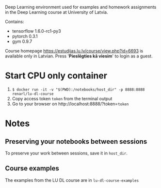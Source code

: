 Deep Learning environment used for examples and homework assignments in the Deep Learning course at University of Latvia.

Contains:  
   - tensorflow 1.6.0-rc1-py3
   - pytorch 0.3.1
   - gym 0.9.7

Course homepage https://estudijas.lu.lv/course/view.php?id=6693 is available only in Latvian. Press '__Pieslēgties kā viesim__' to login as a guest.

# Start CPU only container
1. `$ docker run -it -v "$(PWD):/notebooks/host_dir" -p 8888:8888 renarl/lu-dl-course`    
1. Copy access token `token` from the terminal output
1. Go to your browser on http://localhost:8888/?token=`token`

# Notes
## Preserving your notebooks between sessions
To preserve your work between sessions, save it in `host_dir`.

## Course examples
The examples from the LU DL course are in `lu-dl-course-examples`
